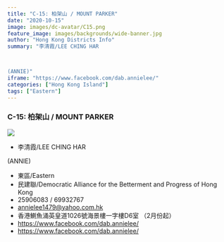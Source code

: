 ```yaml
---
title: "C-15: 柏架山 / MOUNT PARKER"
date: "2020-10-15"
image: images/dc-avatar/C15.png
feature_image: images/backgrounds/wide-banner.jpg
author: "Hong Kong Districts Info"
summary: "李清霞/LEE CHING HAR

(ANNIE)"
iframe: "https://www.facebook.com/dab.annielee/"
categories: ["Hong Kong Island"]
tags: ["Eastern"]
---
```


### C-15: 柏架山 / MOUNT PARKER  
![](/images/dc-avatar/C15.png)  

 - 李清霞/LEE CHING HAR

(ANNIE)  
 - 東區/Eastern  
 - 民建聯/Democratic Alliance for the Betterment and Progress of Hong Kong  
 - 25906083 / 69932767  
 - annielee1479@yahoo.com.hk  
 - 香港鰂魚涌英皇道1026號海景樓一字樓D6室 （2月份起）  
 - https://www.facebook.com/dab.annielee/  
 - https://www.facebook.com/dab.annielee/

